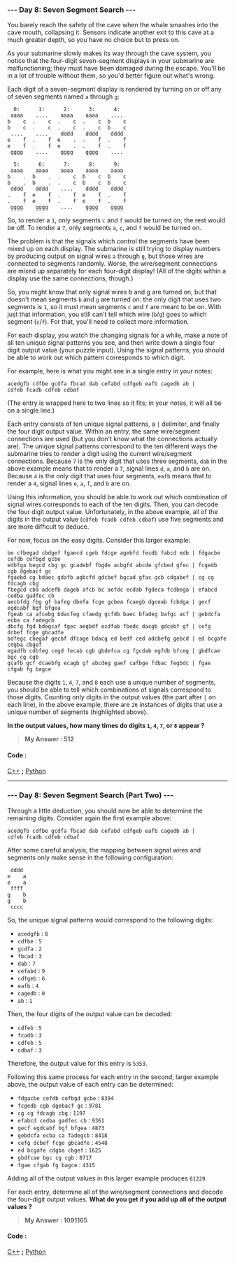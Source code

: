 
### **--- Day 8: Seven Segment Search ---**

You barely reach the safety of the cave when the whale smashes into the cave mouth, collapsing it. Sensors indicate another exit to this cave at a much greater depth, so you have no choice but to press on.

As your submarine slowly makes its way through the cave system, you notice that the four-digit seven-segment displays in your submarine are malfunctioning; they must have been damaged during the escape. You'll be in a lot of trouble without them, so you'd better figure out what's wrong.

Each digit of a seven-segment display is rendered by turning on or off any of seven segments named ```a``` through ```g```:
```
  0:      1:      2:      3:      4:
 aaaa    ....    aaaa    aaaa    ....
b    c  .    c  .    c  .    c  b    c
b    c  .    c  .    c  .    c  b    c
 ....    ....    dddd    dddd    dddd
e    f  .    f  e    .  .    f  .    f
e    f  .    f  e    .  .    f  .    f
 gggg    ....    gggg    gggg    ....

  5:      6:      7:      8:      9:
 aaaa    aaaa    aaaa    aaaa    aaaa
b    .  b    .  .    c  b    c  b    c
b    .  b    .  .    c  b    c  b    c
 dddd    dddd    ....    dddd    dddd
.    f  e    f  .    f  e    f  .    f
.    f  e    f  .    f  e    f  .    f
 gggg    gggg    ....    gggg    gggg
```
So, to render a ```1```, only segments ```c``` and ```f``` would be turned on; the rest would be off. To render a ```7```, only segments ```a```, ```c```, and ```f``` would be turned on.

The problem is that the signals which control the segments have been mixed up on each display. The submarine is still trying to display numbers by producing output on signal wires ```a``` through ```g```, but those wires are connected to segments randomly. Worse, the wire/segment connections are mixed up separately for each four-digit display! (All of the digits within a display use the same connections, though.)

So, you might know that only signal wires b and g are turned on, but that doesn't mean segments ```b``` and ```g``` are turned on: the only digit that uses two segments is ```1```, so it must mean segments ```c``` and ```f``` are meant to be on. With just that information, you still can't tell which wire (```b```/```g```) goes to which segment (```c```/```f```). For that, you'll need to collect more information.

For each display, you watch the changing signals for a while, make a note of all ten unique signal patterns you see, and then write down a single four digit output value (your puzzle input). Using the signal patterns, you should be able to work out which pattern corresponds to which digit.

For example, here is what you might see in a single entry in your notes:
```
acedgfb cdfbe gcdfa fbcad dab cefabd cdfgeb eafb cagedb ab |
cdfeb fcadb cdfeb cdbaf
```
(The entry is wrapped here to two lines so it fits; in your notes, it will all be on a single line.)

Each entry consists of ten unique signal patterns, a ```|``` delimiter, and finally the four digit output value. Within an entry, the same wire/segment connections are used (but you don't know what the connections actually are). The unique signal patterns correspond to the ten different ways the submarine tries to render a digit using the current wire/segment connections. Because ```7``` is the only digit that uses three segments, ```dab``` in the above example means that to render a ```7```, signal lines ```d```, ```a```, and ```b``` are on. Because ```4``` is the only digit that uses four segments, ```eafb``` means that to render a ```4```, signal lines ```e```, ```a```, ```f```, and ```b``` are on.

Using this information, you should be able to work out which combination of signal wires corresponds to each of the ten digits. Then, you can decode the four digit output value. Unfortunately, in the above example, all of the digits in the output value (```cdfeb fcadb cdfeb cdbaf```) use five segments and are more difficult to deduce.

For now, focus on the easy digits. Consider this larger example:
```
be cfbegad cbdgef fgaecd cgeb fdcge agebfd fecdb fabcd edb | fdgacbe cefdb cefbgd gcbe
edbfga begcd cbg gc gcadebf fbgde acbgfd abcde gfcbed gfec | fcgedb cgb dgebacf gc
fgaebd cg bdaec gdafb agbcfd gdcbef bgcad gfac gcb cdgabef | cg cg fdcagb cbg
fbegcd cbd adcefb dageb afcb bc aefdc ecdab fgdeca fcdbega | efabcd cedba gadfec cb
aecbfdg fbg gf bafeg dbefa fcge gcbea fcaegb dgceab fcbdga | gecf egdcabf bgf bfgea
fgeab ca afcebg bdacfeg cfaedg gcfdb baec bfadeg bafgc acf | gebdcfa ecba ca fadegcb
dbcfg fgd bdegcaf fgec aegbdf ecdfab fbedc dacgb gdcebf gf | cefg dcbef fcge gbcadfe
bdfegc cbegaf gecbf dfcage bdacg ed bedf ced adcbefg gebcd | ed bcgafe cdgba cbgef
egadfb cdbfeg cegd fecab cgb gbdefca cg fgcdab egfdb bfceg | gbdfcae bgc cg cgb
gcafb gcf dcaebfg ecagb gf abcdeg gaef cafbge fdbac fegbdc | fgae cfgab fg bagce
```
Because the digits ```1```, ```4```, ```7```, and ```8``` each use a unique number of segments, you should be able to tell which combinations of signals correspond to those digits. Counting only digits in the output values (the part after ```|``` on each line), in the above example, there are ```26``` instances of digits that use a unique number of segments (highlighted above).

**In the output values, how many times do digits ```1```, ```4```, ```7```, or ```8``` appear ?**

> **My Answer : 512**

#### Code :
[C++](https://github.com/Kabiirk/advent-of-code-2021-entries/blob/main/Day08/Day08.cpp) **;** [Python](https://github.com/Kabiirk/advent-of-code-2021-entries/blob/main/Day08/Day08.py)
 
------
 
### **--- Day 8: Seven Segment Search (Part Two) ---**

Through a little deduction, you should now be able to determine the remaining digits. Consider again the first example above:
```
acedgfb cdfbe gcdfa fbcad dab cefabd cdfgeb eafb cagedb ab |
cdfeb fcadb cdfeb cdbaf
```
After some careful analysis, the mapping between signal wires and segments only make sense in the following configuration:
```
 dddd
e    a
e    a
 ffff
g    b
g    b
 cccc
```
So, the unique signal patterns would correspond to the following digits:

* ```acedgfb``` : ```8```
* ```cdfbe``` : ```5```
* ```gcdfa``` : ```2```
* ```fbcad``` : ```3```
* ```dab``` : ```7```
* ```cefabd``` : ```9```
* ```cdfgeb``` : ```6```
* ```eafb``` : ```4```
* ```cagedb``` : ```0```
* ```ab``` : ```1```

Then, the four digits of the output value can be decoded:

* ```cdfeb``` : ```5```
* ```fcadb``` : ```3```
* ```cdfeb``` : ```5```
* ```cdbaf``` : ```3```

Therefore, the output value for this entry is ```5353```.

Following this same process for each entry in the second, larger example above, the output value of each entry can be determined:

* ```fdgacbe cefdb cefbgd gcbe``` : ```8394```
* ```fcgedb cgb dgebacf gc``` : ```9781```
* ```cg cg fdcagb cbg``` : ```1197```
* ```efabcd cedba gadfec cb``` : ```9361```
* ```gecf egdcabf bgf bfgea``` : ```4873```
* ```gebdcfa ecba ca fadegcb``` : ```8418```
* ```cefg dcbef fcge gbcadfe``` : ```4548```
* ```ed bcgafe cdgba cbgef``` : ```1625```
* ```gbdfcae bgc cg cgb``` : ```8717```
* ```fgae cfgab fg bagce``` : ```4315```

Adding all of the output values in this larger example produces ```61229```.

For each entry, determine all of the wire/segment connections and decode the four-digit output values. **What do you get if you add up all of the output values ?**

> **My Answer : 1091165**

#### Code :
[C++](https://github.com/Kabiirk/advent-of-code-2021-entries/blob/main/Day08/Day08.cpp) **;** [Python](https://github.com/Kabiirk/advent-of-code-2021-entries/blob/main/Day08/Day08.py)
